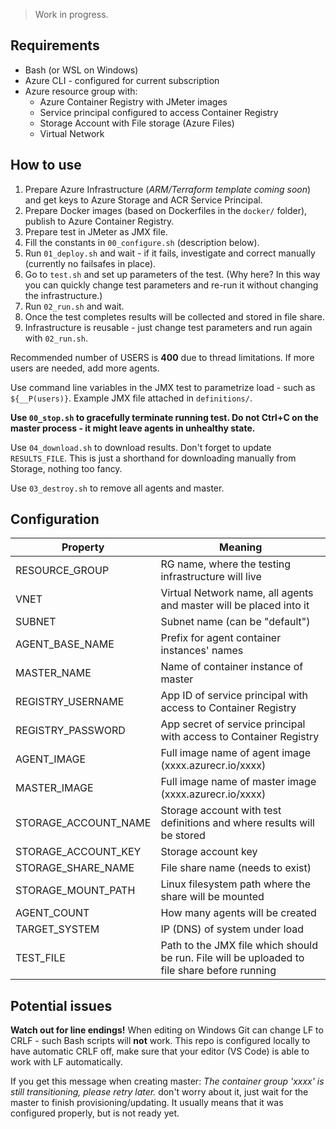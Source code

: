 > Work in progress.

## Requirements

* Bash (or WSL on Windows)
* Azure CLI - configured for current subscription
* Azure resource group with:
	* Azure Container Registry with JMeter images
	* Service principal configured to access Container Registry
	* Storage Account with File storage (Azure Files)
	* Virtual Network

## How to use

1. Prepare Azure Infrastructure (*ARM/Terraform template coming soon*) and get keys to Azure Storage and ACR Service Principal.
1. Prepare Docker images (based on Dockerfiles in the `docker/` folder), publish to Azure Container Registry.
1. Prepare test in JMeter as JMX file.
1. Fill the constants in `00_configure.sh` (description below).
1. Run `01_deploy.sh` and wait - if it fails, investigate and correct manually (currently no failsafes in place).
1. Go to `test.sh` and set up parameters of the test. (Why here? In this way you can quickly change test parameters and re-run it without changing the infrastructure.)
1. Run `02_run.sh` and wait.
1. Once the test completes results will be collected and stored in file share.
1. Infrastructure is reusable - just change test parameters and run again with `02_run.sh`.

Recommended number of USERS is **400** due to thread limitations. If more users are needed, add more agents.

Use command line variables in the JMX test to parametrize load - such as `${__P(users)}`. Example JMX file attached in `definitions/`.

**Use `00_stop.sh` to gracefully terminate running test. Do not Ctrl+C on the master process - it might leave agents in unhealthy state.**

Use `04_download.sh` to download results. Don't forget to update `RESULTS_FILE`. This is just a shorthand for downloading manually from Storage, nothing too fancy.

Use `03_destroy.sh` to remove all agents and master.

## Configuration

| Property             | Meaning                                                      |
|-|-|
|RESOURCE_GROUP|RG name, where the testing infrastructure will live|
|VNET|Virtual Network name, all agents and master will be placed into it|
|SUBNET|Subnet name (can be "default")|
|AGENT_BASE_NAME|Prefix for agent container instances' names|
|MASTER_NAME|Name of container instance of master|
|REGISTRY_USERNAME|App ID of service principal with access to Container Registry|
|REGISTRY_PASSWORD|App secret of service principal with access to Container Registry|
|AGENT_IMAGE|Full image name of agent image (xxxx.azurecr.io/xxxx)|
|MASTER_IMAGE|Full image name of master image (xxxx.azurecr.io/xxxx)|
|STORAGE_ACCOUNT_NAME|Storage account with test definitions and where results will be stored|
|STORAGE_ACCOUNT_KEY|Storage account key|
|STORAGE_SHARE_NAME|File share name (needs to exist)|
|STORAGE_MOUNT_PATH|Linux filesystem path where the share will be mounted|
|AGENT_COUNT|How many agents will be created|
|TARGET_SYSTEM|IP (DNS) of system under load|
|TEST_FILE|Path to the JMX file which should be run. File will be uploaded to file share before running|

## Potential issues

**Watch out for line endings!** When editing on Windows Git can change LF to CRLF - such Bash scripts will **not** work. This repo is configured locally to have automatic CRLF off, make sure that your editor (VS Code) is able to work with LF automatically.

If you get this message when creating master: *The container group 'xxxx' is still transitioning, please retry later.* don't worry about it, just wait for the master to finish provisioning/updating. It usually means that it was configured properly, but is not ready yet.